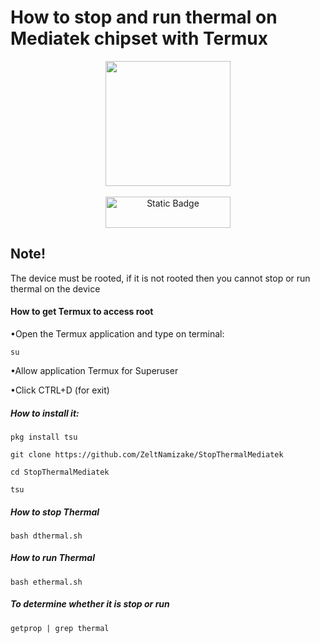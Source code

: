 # How to stop and run thermal on Mediatek chipset with Termux
<div align="center">
  <img src="https://telegra.ph/file/48fa03b640a63e3012ef4.png" width="200" height="200">
  <br>
  <br>
<img alt="Static Badge" src="https://img.shields.io/badge/MAGISK-%2300AF9C?style=for-the-badge&logo=Magisk&labelColor=black" width="200" height="50">
</div>

## Note!
The device must be rooted, if it is not rooted then you cannot stop or run thermal on the device

#### How to get Termux to access root
•Open the Termux application and type on terminal:

`su`

•Allow application Termux for Superuser

•Click CTRL+D (for exit)

##### How to install it:
`pkg install tsu`

`git clone https://github.com/ZeltNamizake/StopThermalMediatek`

`cd StopThermalMediatek`

`tsu`

##### How to stop Thermal
`bash dthermal.sh`

##### How to run Thermal
`bash ethermal.sh`

##### To determine whether it is stop or run
`getprop | grep thermal`
